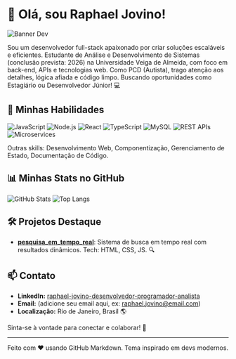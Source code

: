 # 👋 Olá, sou Raphael Jovino!

![Banner Dev](https://img.shields.io/badge/Full--Stack%20Developer-🚀-blueviolet?style=for-the-badge&logo=react)

Sou um desenvolvedor full-stack apaixonado por criar soluções escaláveis e eficientes. Estudante de Análise e Desenvolvimento de Sistemas (conclusão prevista: 2026) na Universidade Veiga de Almeida, com foco em back-end, APIs e tecnologias web. Como PCD (Autista), trago atenção aos detalhes, lógica afiada e código limpo. Buscando oportunidades como Estagiário ou Desenvolvedor Júnior! 💻

## 🔧 Minhas Habilidades
![JavaScript](https://img.shields.io/badge/JavaScript-F7DF1E?style=flat-square&logo=javascript&logoColor=black)
![Node.js](https://img.shields.io/badge/Node.js-339933?style=flat-square&logo=node.js&logoColor=white)
![React](https://img.shields.io/badge/React-61DAFB?style=flat-square&logo=react&logoColor=black)
![TypeScript](https://img.shields.io/badge/TypeScript-007ACC?style=flat-square&logo=typescript&logoColor=white)
![MySQL](https://img.shields.io/badge/MySQL-4479A1?style=flat-square&logo=mysql&logoColor=white)
![REST APIs](https://img.shields.io/badge/REST%20APIs-FF6C37?style=flat-square&logo=api&logoColor=white)
![Microservices](https://img.shields.io/badge/Microservices-00BFFF?style=flat-square&logo=cloud&logoColor=white)

Outras skills: Desenvolvimento Web, Componentização, Gerenciamento de Estado, Documentação de Código.

## 📊 Minhas Stats no GitHub
![GitHub Stats](https://github-readme-stats.vercel.app/api?username=RaphaelJov&show_icons=true&theme=dracula&hide_border=true&include_all_commits=true)
![Top Langs](https://github-readme-stats.vercel.app/api/top-langs/?username=RaphaelJov&layout=compact&theme=dracula&hide_border=true)

## 🛠 Projetos Destaque
- **[pesquisa_em_tempo_real]([https://github.com/RaphaelJov/pesquisa_em_tempo_real](https://raphaeljov.github.io/pesquisa_em_tempo_real/))**: Sistema de busca em tempo real com resultados dinâmicos. Tech: HTML, CSS, JS. 🔍

## 📫 Contato
- **LinkedIn:** [raphael-jovino-desenvolvedor-programador-analista](https://www.linkedin.com/in/raphael-jovino-desenvolvedor-programador-analista/)
- **Email:** (adicione seu email aqui, ex: raphael.jovino@email.com)
- **Localização:** Rio de Janeiro, Brasil 🌎

Sinta-se à vontade para conectar e colaborar! 🚀

---
Feito com ❤️ usando GitHub Markdown. Tema inspirado em devs modernos.
